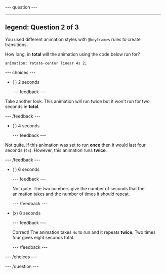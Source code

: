 
--- question ---

---
legend: Question 2 of 3
---

You used different animation styles with `@keyframes` rules to create transitions. 

How long, in **total** will the animation using the code below run for?

`animation: rotate-center linear 4s 2;`

--- choices ---

- ( ) 2 seconds

  --- feedback ---

Take another look. This animation will run twice but it won't run for two seconds in **total**.
 
  --- /feedback ---

- ( ) 4 seconds

  --- feedback ---

Not quite. If this animation was set to run **once** then it would last four seconds (`4s`). However, this animation runs **twice**.

  --- /feedback ---

- ( ) 6 seconds

  --- feedback ---

  Not quite. The two numbers give the number of seconds that the animation takes and the number of times it should repeat. 

  --- /feedback ---

- (x) 8 seconds

  --- feedback ---

  Correct! The animation takes `4s` to run and it repeats **twice**. Two times four gives eight seconds total.

  --- /feedback ---

--- /choices ---

--- /question ---